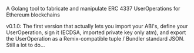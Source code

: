 A Golang tool to fabricate and manipulate ERC 4337 UserOperations for Ethereum blockchains

v0.1.0:  The first version that actually lets you import your ABI's, define your UserOperation, sign it (ECDSA, imported private key only atm), and export the UserOperation as a Remix-compatible tuple / Bundler standard JSON.
Still a lot to do...
